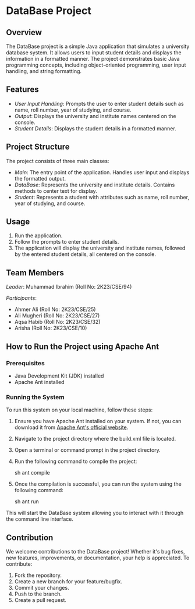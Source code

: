 # DataBase Project

## Overview

The DataBase project is a simple Java application that simulates a university database system. It allows users to input student details and displays the information in a formatted manner. The project demonstrates basic Java programming concepts, including object-oriented programming, user input handling, and string formatting.

## Features

- *User Input Handling*: Prompts the user to enter student details such as name, roll number, year of studying, and course.
- *Output*: Displays the university and institute names centered on the console.
- *Student Details*: Displays the student details in a formatted manner.

## Project Structure

The project consists of three main classes:

- *Main*: The entry point of the application. Handles user input and displays the formatted output.
- *DataBase*: Represents the university and institute details. Contains methods to center text for display.
- *Student*: Represents a student with attributes such as name, roll number, year of studying, and course.

## Usage

1. Run the application.
2. Follow the prompts to enter student details.
3. The application will display the university and institute names, followed by the entered student details, all centered on the console.

## Team Members

*Leader*: Muhammad Ibrahim (Roll No: 2K23/CSE/94)

*Participants*:
- Ahmer Ali (Roll No: 2K23/CSE/25)
- Ali Mugheri (Roll No: 2K23/CSE/27)
- Aqsa Habib (Roll No: 2K23/CSE/32)
- Arisha (Roll No: 2K23/CSE/10)

## How to Run the Project using Apache Ant

### Prerequisites

- Java Development Kit (JDK) installed
- Apache Ant installed

### Running the System

To run this system on your local machine, follow these steps:

1. Ensure you have Apache Ant installed on your system. If not, you can download it from [Apache Ant's official website](https://ant.apache.org/bindownload.cgi).

2. Navigate to the project directory where the build.xml file is located.

3. Open a terminal or command prompt in the project directory.

4. Run the following command to compile the project:

    sh
    ant compile
    

5. Once the compilation is successful, you can run the system using the following command:

    sh
    ant run
    

This will start the DataBase system allowing you to interact with it through the command line interface.

## Contribution

We welcome contributions to the DataBase project! Whether it's bug fixes, new features, improvements, or documentation, your help is appreciated. To contribute:

1. Fork the repository.
2. Create a new branch for your feature/bugfix.
3. Commit your changes.
4. Push to the branch.
5. Create a pull request.
